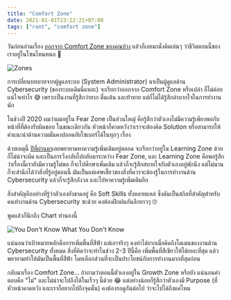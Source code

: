 ```yaml
---
title: "Comfort Zone"
date: 2021-01-01T23:22:21+07:00
tags: ["rant", "comfort zone"]
---
```


วันก่อนอ่านเรื่อง [ออกจาก Comfort Zone ของคุณบ้าง](https://www.krungsri.com/th/plearn-plearn/leave-out-your-comfort-zone) แล้วก็เลยมานั่งคิดเล่นๆ ว่าชีวิตตอนนี้ของเราอยู่ในโซนไหนหนอ 🤨

![Zones](/img/comfort-zone/zones.jpg)

การเปลี่ยนบทบาทจากผู้ดูแลระบบ (System Administrator) มาเป็นผู้ดูแลด้าน Cybersecurity (ของระบบเดิมนี่แหละ) จะเรียกว่าออกจาก Comfort Zone หรือเปล่า ก็ไม่ค่อยแน่ใจเท่าไร 😅 เพราะเป็นงานที่รู้สึกว่ายาก ตื่นเต้น และท้าทาย แต่ก็ไม่ได้รู้สึกลำบากใจในการทำงานนัก

ในช่วงปี 2020 ผมว่าผมอยู่ใน Fear Zone เป็นส่วนใหญ่ คือรู้สึกว่าตัวเองไม่มีความรู้เพียงพอกับหน้าที่ที่ต้องรับผิดชอบ ในขณะเดียวกัน หัวหน้าก็คาดหวังว่าเราจะต้องคิด Solution หรือสามารถให้คำแนะนำด้านความมั่นคงปลอดภัยไซเบอร์ได้ในทุกๆ เรื่อง

ด้วยเหตุนี้ [ปีที่ผ่านมา](/posts/2020-in-summary)เลยพยายามหาความรู้เพิ่มเติมอยู่ตลอด จะเรียกว่าอยู่ใน Learning Zone ด้วยก็ไม่น่าจะผิด และเป็นการวิ่งกลับไปกลับมาระหว่าง Fear Zone, และ Learning Zone คือพอรู้สึกว่าเรื่องนี้เรายังมีความรู้ไม่พอ ก็จะไปศึกษาเพิ่มเติม แล้วก็จะรู้สึกสบายใจกับตัวเองอยู่พักนึง แต่ไม่นานก็จะสำนึกได้ว่าสิ่งที่รู้อยู่ตอนนี้ มันเป็นแค่เศษเสี้ยวของสิ่งที่ควรจะต้องรู้ในการทำงานด้าน Cybersecurity แล้วก็จะรู้สึกกังวล และไปหาความรู้เพิ่มเติมอีก

สิ่งสำคัญอีกอย่างที่รู้ว่าตัวเองยังขาดอยู่ คือ Soft Skills ทั้งหลายแหล่ ซึ่งดันเป็นสกิลที่สำคัญสำหรับคนทำงานด้าน Cybersecurity ซะด้วย คงต้องฝึกฝนกันอีกยาวๆ 🙄

พูดแล้วก็นึกถึง Chart ทำนองนี้

<img src="/img/comfort-zone/things-you-know.png" alt="You Don't Know What You Don't Know" style="margin: 0 auto;">

แน่นอนว่าเป้าหมายหลักคือการเพิ่มพื้นที่สีฟ้า แต่เอาจริงๆ คงทำได้ยากเมื่อคิดถึงโดเมนของงานด้าน Cybersecurity ทั้งหมด สิ่งที่คิดว่าจะทำในช่วง 2-3 ปีนี้คือ เพิ่มพื้นที่สีเขียวให้ได้เยอะที่สุด แล้วพยายามทำให้มันเป็นพื้นที่สีฟ้า โดยเลือกส่วนที่จะเป็นประโยชน์กับการทำงานมากที่สุดก่อน

กลับมาเรื่อง Comfort Zone&hellip; ถ้าถามว่าตอนนี้ตัวเองอยู่ใน Growth Zone หรือยัง แน่นอนคำตอบคือ "ไม่" และไม่น่าจะไปถึงได้ในเร็วๆ นี้ด้วย 😂 แต่อย่างน้อยก็รู้สึกว่าตัวเองมี Purpose (ที่หัวหน้าคาดหวัง และเราก็อยากไปถึงจุดนั้น) คงต้องรอดูกันต่อไป ว่าจะไปได้ถึงแค่ไหน
